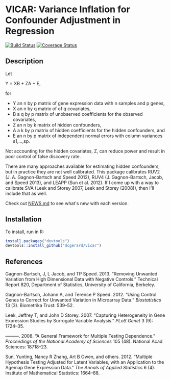 
<!-- README.md is generated from README.Rmd. Please edit that file -->
VICAR: Variance Inflation for Confounder Adjustment in Regression
=================================================================

[![Build Status](https://travis-ci.org/dcgerard/vicar.svg?branch=master)](https://travis-ci.org/dcgerard/vicar) [![Coverage Status](https://coveralls.io/repos/github/dcgerard/vicar/badge.svg?branch=master)](https://coveralls.io/github/dcgerard/vicar?branch=master)

Description
-----------

Let

Y = XB + ZA + E,

for

-   Y an n by p matrix of gene expression data with n samples and p genes,
-   X an n by q matrix of of q covariates,
-   B a q by p matrix of unobserved coefficients for the observed covariates,
-   Z an n by k matrix of hidden confounders,
-   A a k by p matrix of hidden coefficients for the hidden confounders, and
-   E an n by p matrix of independent normal errors with column variances s1,...,sp.

Not accounting for the hidden covariates, Z, can reduce power and result in poor control of false discovery rate.

There are many approaches available for estimating hidden confounders, but in practice they are not well calibrated. This package calibrates RUV2 (J. A. Gagnon-Bartsch and Speed 2012), RUV4 (J. Gagnon-Bartsch, Jacob, and Speed 2013), and LEAPP (Sun et al. 2012). If I come up with a way to calibrate SVA (Leek and Storey 2007, Leek and Storey (2008)), then I'll include that as well.

Check out [NEWS.md](NEWS.md) to see what's new with each version.

Installation
------------

To install, run in R:

``` r
install.packages("devtools")
devtools::install_github("dcgerard/vicar")
```

References
----------

Gagnon-Bartsch, J, L Jacob, and TP Speed. 2013. “Removing Unwanted Variation from High Dimensional Data with Negative Controls.” Technical Report 820, Department of Statistics, University of California, Berkeley.

Gagnon-Bartsch, Johann A, and Terence P Speed. 2012. “Using Control Genes to Correct for Unwanted Variation in Microarray Data.” *Biostatistics* 13 (3). Biometrika Trust: 539–52.

Leek, Jeffrey T, and John D Storey. 2007. “Capturing Heterogeneity in Gene Expression Studies by Surrogate Variable Analysis.” *PLoS Genet* 3 (9): 1724–35.

———. 2008. “A General Framework for Multiple Testing Dependence.” *Proceedings of the National Academy of Sciences* 105 (48). National Acad Sciences: 18718–23.

Sun, Yunting, Nancy R Zhang, Art B Owen, and others. 2012. “Multiple Hypothesis Testing Adjusted for Latent Variables, with an Application to the Agemap Gene Expression Data.” *The Annals of Applied Statistics* 6 (4). Institute of Mathematical Statistics: 1664–88.
